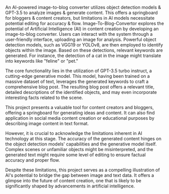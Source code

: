 An AI-powered image-to-blog converter utilizes object detection models & GPT-3.5 to analyze images & generate content. This offers a springboard for bloggers & content creators, but limitations in AI models necessitate potential editing for accuracy & flow. Image-To-Blog-Convertor explores the potential of Artificial Intelligence (AI) in content creation by developing an image-to-blog converter. Users can interact with the system through a user-friendly interface, uploading an image for analysis. Powerful object detection models, such as VGG19 or YOLOv8, are then employed to identify objects within the image. Based on these detections, relevant keywords are generated. For instance, the detection of a cat in the image might translate into keywords like "feline" or "pet."

The core functionality lies in the utilization of GPT-3.5 turbo instruct, a cutting-edge generative model. This model, having been trained on a massive dataset of text, leverages the generated keywords to craft a comprehensive blog post. The resulting blog post offers a relevant title, detailed descriptions of the identified objects, and may even incorporate interesting facts related to the scene.

This project presents a valuable tool for content creators and bloggers, offering a springboard for generating ideas and content. It can also find application in social media content creation or educational purposes by describing image content in text format.

However, it is crucial to acknowledge the limitations inherent in AI technology at this stage. The accuracy of the generated content hinges on the object detection models' capabilities and the generative model itself. Complex scenes or unfamiliar objects might be misinterpreted, and the generated text might require some level of editing to ensure factual accuracy and proper flow.

Despite these limitations, this project serves as a compelling illustration of AI's potential to bridge the gap between image and text data. It offers a glimpse into the future of content creation, one that is likely to be significantly shaped by advancements in artificial intelligence.
